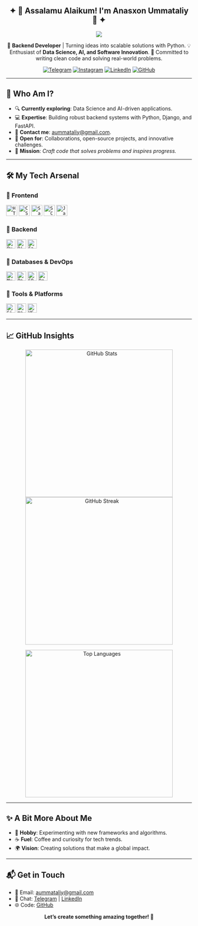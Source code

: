 <p align="center">
  <h2 align="center">✦ 👋 Assalamu Alaikum! I'm Anasxon Ummataliy 🚀 ✦</h2>
</p>

<p align="center">
  <img src="https://capsule-render.vercel.app/api?type=waving&color=gradient&height=120&section=header&text=Welcome%20to%20my%20GitHub!&fontAlign=50&fontAlignY=40&desc=Developer%20Journey%20Since%202024&descAlign=50&descAlignY=70" />
</p>


<p align="center">
  🐍 <strong>Backend Developer</strong> | Turning ideas into scalable solutions with Python.  
  💡 Enthusiast of <strong>Data Science, AI, and Software Innovation</strong>.  
  🌟 Committed to writing clean code and solving real-world problems.
</p>

<p align="center">
  <a href="https://t.me/anasxonummataliy"><img src="https://img.shields.io/badge/Telegram-2CA5E0?style=flat-square&logo=telegram&logoColor=white" alt="Telegram"></a>
  <a href="https://instagram.com/anasxon_ummataliy"><img src="https://img.shields.io/badge/Instagram-E4405F?style=flat-square&logo=instagram&logoColor=white" alt="Instagram"></a>
  <a href="https://linkedin.com/in/anaskhon-ummataliy-9a02b0339"><img src="https://img.shields.io/badge/LinkedIn-0A66C2?style=flat-square&logo=linkedin&logoColor=white" alt="LinkedIn"></a>
  <a href="https://github.com/anasxonummataliy"><img src="https://img.shields.io/badge/GitHub-181717?style=flat-square&logo=github&logoColor=white" alt="GitHub"></a>
</p>

---

## 🌟 Who Am I?
- 🔍 **Currently exploring**: Data Science and AI-driven applications.  
- 💻 **Expertise**: Building robust backend systems with Python, Django, and FastAPI.  
- 📧 **Contact me**: [aummataliy@gmail.com](mailto:aummataliy@gmail.com).  
- 🤝 **Open for**: Collaborations, open-source projects, and innovative challenges.  
- 🎯 **Mission**: *Craft code that solves problems and inspires progress.*

---

## 🛠 My Tech Arsenal

### 🔸 **Frontend**
<p>
  <code><img height='30' src="https://img.shields.io/badge/HTML5-E34F26?style=flat-square&logo=html5&logoColor=white" alt="HTML5"></code>
 <code><img height='30' src="https://img.shields.io/badge/CSS3-1572B6?style=flat-square&logo=css3&logoColor=white" alt="CSS3"></code>
<code><img height='30'src="https://img.shields.io/badge/Sass-CC6699?style=flat-square&logo=sass&logoColor=white" alt="Sass"></code>
<code><img height='30' src="https://img.shields.io/badge/SCSS-CC6699?style=flat-square&logo=sass&logoColor=white" alt="SCSS"></code>
<code><img height='30' src="https://img.shields.io/badge/JavaScript-F7DF1E?style=flat-square&logo=javascript&logoColor=black" alt="JavaScript"></code>
</p>

### 🔸 **Backend**
<p>
<code><img height='25'  src="https://img.shields.io/badge/Python-3776AB?style=flat-square&logo=python&logoColor=white" alt="Python"></code>
<code><img height='25' src="https://img.shields.io/badge/Django-092E20?style=flat-square&logo=django&logoColor=white" alt="Django"></code>
<code><img height='25'  src="https://img.shields.io/badge/FastAPI-009688?style=flat-square&logo=fastapi&logoColor=white" alt="FastAPI"></code>
</p>

### 🔸 **Databases & DevOps**
<p>
 <code><img height='25'  src="https://img.shields.io/badge/MySQL-4479A1?style=flat-square&logo=mysql&logoColor=white" alt="MySQL"></code>
<code><img height='25'  src="https://img.shields.io/badge/PostgreSQL-336791?style=flat-square&logo=postgresql&logoColor=white" alt="PostgreSQL"></code>
<code><img height='25'  src="https://img.shields.io/badge/SQLite-003B57?style=flat-square&logo=sqlite&logoColor=white" alt="SQLite"></code>
<code><img height='25'  src="https://img.shields.io/badge/Docker-2496ED?style=flat-square&logo=docker&logoColor=white" alt="Docker"></code>
</p>

### 🔸 **Tools & Platforms**
<p>
<code><img height='25'  src="https://img.shields.io/badge/Git-F05032?style=flat-square&logo=git&logoColor=white" alt="Git"></code>
<code><img height='25'  src="https://img.shields.io/badge/macOS-000000?style=flat-square&logo=apple&logoColor=white" alt="macOS"></code>
<code><img height='25'  src="https://img.shields.io/badge/VS_Code-007ACC?style=flat-square&logo=visual-studio-code&logoColor=white" alt="VS Code"></code>
</p>


---

## 📈 GitHub Insights
<p align="center">
  <img src="https://github-readme-stats.vercel.app/api?username=anasxonummataliy&show_icons=true&theme=dracula" alt="GitHub Stats" width="400"/>
  <img src="https://github-readme-streak-stats.herokuapp.com/?user=anasxonummataliy&show_icons=true&theme=dracula" alt="GitHub Streak" width="400"/>
</p>
<p align="center">
  <img src="https://github-readme-stats.vercel.app/api/top-langs/?username=anasxonummataliy&layout=compact&theme=dracula" alt="Top Languages" width="400"/>
</p>

---

## ✨ A Bit More About Me
- 🧩 **Hobby**: Experimenting with new frameworks and algorithms.  
- ☕ **Fuel**: Coffee and curiosity for tech trends.  
- 🌍 **Vision**: Creating solutions that make a global impact.  

---

## 📬 Get in Touch
- 📧 Email: [aummataliy@gmail.com](mailto:aummataliy@gmail.com)  
- 💬 Chat: [Telegram](https://t.me/anasxon_ummataliy) | [LinkedIn](https://linkedin.com/in/anaskhon-ummataliy-9a02b0339)  
- 🌐 Code: [GitHub](https://github.com/anasxonummataliy)  

<p align="center">
  <strong>Let’s create something amazing together! 🌟</strong>
</p>
